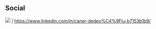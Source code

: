 ## Social
<img src="https://img.shields.io/badge/LinkedIn-0077B5?style=for-the-badge&logo=linkedin&logoColor=white" /> | https://www.linkedin.com/in/caner-dedeo%C4%9Flu-b7153b1b9/
